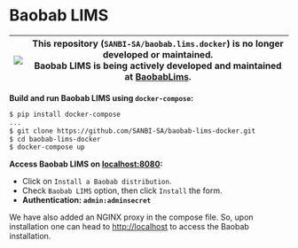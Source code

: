 # Baobab LIMS

| ![](https://upload.wikimedia.org/wikipedia/commons/thumb/1/17/Warning.svg/156px-Warning.svg.png) | This repository (`SANBI-SA/baobab.lims.docker`) is no longer developed or maintained.<br />**Baobab LIMS** is being actively developed and maintained at [BaobabLims](https://github.com/BaobabLims/baobab.lims). |
| ------------------------------------------------------------------------------------------------ | ----------------------------------------------------------------------------------------------------------------------------------------------------------------------------------------------------------------- |


**Build and run Baobab LIMS using `docker-compose`:**

```sh
$ pip install docker-compose
...
$ git clone https://github.com/SANBI-SA/baobab-lims-docker.git
$ cd baobab-lims-docker
$ docker-compose up
```

**Access Baobab LIMS on [localhost:8080](http://localhost:8080):**

- Click on `Install a Baobab distribution`.
- Check `Baobab LIMS` option, then click `Install` the form.
- **Authentication: `admin:adminsecret`**

We have also added an NGINX proxy in the compose file. So, upon installation one can head to [http://localhost](http://localhost) to access the Baobab installation.
